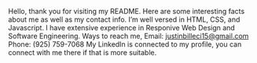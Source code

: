  Hello, thank you for visiting my README. Here are some interesting facts about me as well as my contact info.
 I’m well versed in HTML, CSS, and Javascript.
 I have extensive experience in Responive Web Design and Software Engineering.
 Ways to reach me, Email: justinbilleci15@gmail.com Phone: (925) 759-7068
 My LinkedIn is connected to my profile, you can connect with me there if that is more suitable. 
